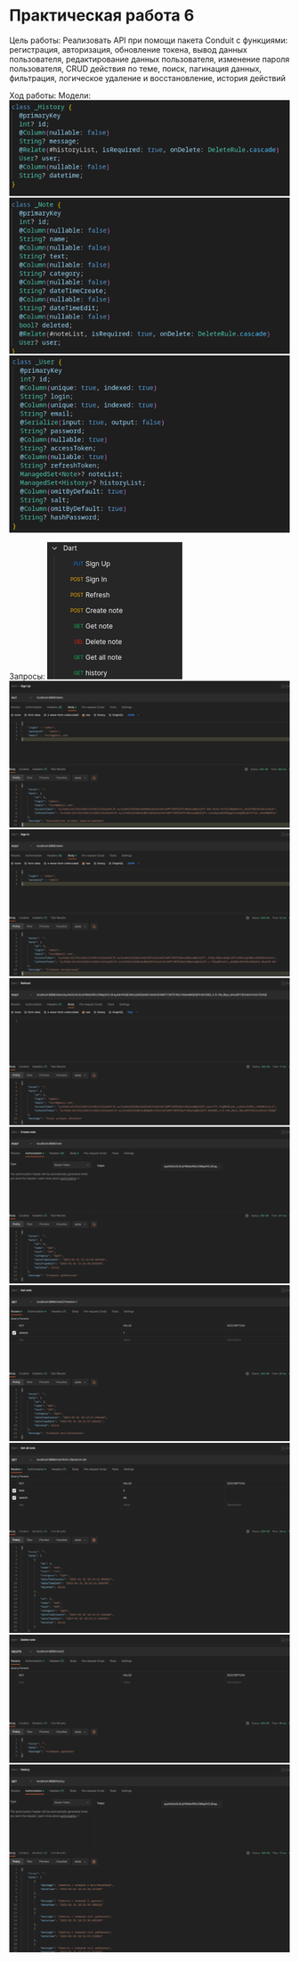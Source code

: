 # Практическая работа 6

Цель работы: Реализовать API при помощи пакета Conduit с функциями: регистрация, авторизация, обновление токена, вывод данных пользователя, редактирование данных пользователя, изменение пароля пользователя, CRUD действия по теме, поиск, пагинация данных, фильтрация, логическое удаление и восстановление, история действий

Ход работы:
Модели:
![](/doc/history.png)\
![](/doc/note.png)\
![](/doc/user.png)

Запросы:
![](/doc/1.png)
![](/doc/2.png)
![](/doc/3.png)
![](/doc/4.png)
![](/doc/5.png)
![](/doc/6.png)
![](/doc/7.png)
![](/doc/8.png)
![](/doc/9.png)
